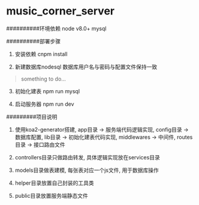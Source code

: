 # music_corner_server

##########环境依赖
	node v8.0+
	mysql

##########部署步骤


1. 安装依赖
   cnpm install

2. 新建数据库nodesql 数据库用户名与密码与配置文件保持一致
>  something to do...

3. 初始化建表
   npm run mysql

3. 启动服务器
   npm run dev 


#########项目说明

1. 使用koa2-generator搭建, app目录 -> 服务端代码逻辑实现, config目录 -> 数据库配置, lib目录 -> 初始化建表代码实现, middlewares
     -> 中间件, routes目录 -> 接口路由文件

2. controllers目录只做路由转发, 具体逻辑实现放在services目录

3. models目录做表建模, 每张表对应一个js文件, 用于数据库操作

4. helper目录放置自己封装的工具类

5. public目录放置服务端静态文件

